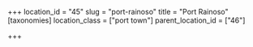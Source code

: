 +++
location_id = "45"
slug = "port-rainoso"
title = "Port Rainoso"
[taxonomies]
location_class = ["port town"]
parent_location_id = ["46"]

+++


